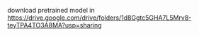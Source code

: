 download pretrained model in https://drive.google.com/drive/folders/1d8Ggtc5GHA7L5Mrv8-teyTPA4TO3A8MA?usp=sharing
